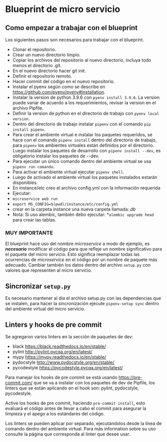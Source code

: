 # Blueprint de micro servicio



## Como empezar a trabajar con el blueprint

Los siguientes pasos son necesarios para trabajar con el blueprint.

* Clonar el repositorio.
* Crear un nuevo directorio limpio.
* Copiar los archivos del repositorio al nuevo directorio, incluya todo menos el directorio .git.
* En el nuevo directorio hacer git init.
* Definir el repositorio remoto.
* Hacer commit del código en el nuevo repositorio.
* Instalar el pyenv según como se describe en https://github.com/pyenv/pyenv#installation.
* Instalar la version de python 3.9.6 con `pyenv install 3.9.6`. La version puede variar de acuerdo a los requerimientos,
  revisar la version en el archivo Pipfile.
* Definir la version de python en el directorio de trabajo con `pyenv local version`.
* Dentro del directorio de trabajo instalar `pipenv` con el comando `pip install pipenv`.
* Para crear el ambiente virtual e instalar los paquetes requeridos, se hace con el comando `pipenv install` dentro del
  directorio de trabajo, para `pipenv` los ambientes virtuales están definidos por el directorio. Luego instalar los
  paquetes de desarrollo con `pipenv install --dev`, es obligatorio instalar los paquetes de --dev.
* Para ejecutar un único comando dentro del ambiente virtual se usa `pipenv run comando`.
* Para activar el ambiente virtual ejecutar `pipenv shell`.
* Luego de activado el ambiente virtual los paquetes instalados estarán disponibles.
* En instance/etc creo el archivo config.yml con la información requerida
* Ejecutar: 
* `microservice web run`
* `export MS_CONFIG=$(pwd)/instance/etc/config.yml`
* crear en la carpeta instance una nueva carpeta llamada: *db*
* Nota: Si uso alembic, también debo ejecutar: *`alembic upgrade head` para crear las tablas.

### MUY IMPORTANTE

El blueprint hace uso del nombre _microservice_ a modo de ejemplo, es **_necesario_** modificar el código para que refleje
un nombre significativo para el paquete del micro servicio. Esto significa reemplazar todas las ocurrencias de _microservice_
en el código por un nombre de paquete más adecuado. Cambiar también los datos dentro del archivo `setup.py` con valores
que representen al micro servicio.

## Sincronizar `setup.py`

Es necesario mantener al dia el archivo setup.py con las dependencias que se instalen, para hacer la sincronización
ejecute `pipenv-setup sync` dentro del ambiente virtual del micro servicio.

## Linters y hooks de pre commit

Se agregaron varios linters en la sección de paquetes de dev:

* black https://black.readthedocs.io/en/stable/
* pylint http://pylint.pycqa.org/en/latest/
* mypy https://mypy.readthedocs.io/en/stable/
* pydocstyle http://www.pydocstyle.org/en/stable/
* pycodestyle https://pycodestyle.pycqa.org/en/latest/

Para manejar los hooks de pre commit se está usando https://pre-commit.com/ que se va a instalar con los paquetes de dev
de Pipfile, los linters que se están aplicando en el hook son: pylint, pydocstyle, pycodestyle.

Active los hooks de pre commit, haciendo `pre-commit install`, esto evaluará el código antes de llevar a cabo el commit
para asegurar la limpieza y el apego a los estándares del código.

Los linters se pueden aplicar por separado, ejecutándolos desde la línea de comando dentro del ambiente virtual. Para
más information sobre su uso consulte la página que corresponda al linter que desee usar.
